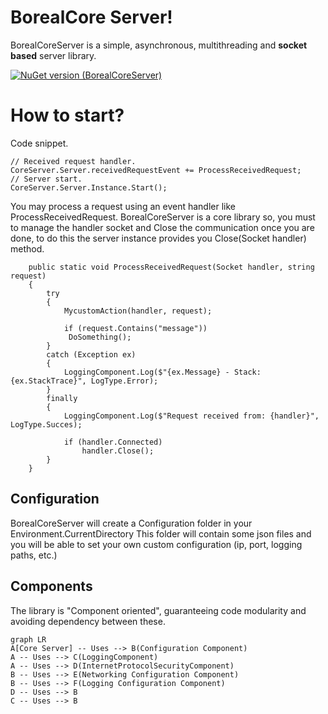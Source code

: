 # BorealCore Server!
BorealCoreServer is a simple, asynchronous, multithreading and **socket based** server library.

[![NuGet version (BorealCoreServer)](https://img.shields.io/nuget/v/BorealCoreServer?style=for-the-badge)](https://www.nuget.org/packages/BorealCoreServer/)


# How to start?
Code snippet.

    // Received request handler.
    CoreServer.Server.receivedRequestEvent += ProcessReceivedRequest;
    // Server start.
    CoreServer.Server.Instance.Start();

You may process a request using an event handler like ProcessReceivedRequest. BorealCoreServer is a core library so, you must to manage the handler socket and Close the communication once you are done, to do this the server instance provides you Close(Socket handler) method.

        public static void ProcessReceivedRequest(Socket handler, string request)
        {
            try
            {
                MycustomAction(handler, request);

                if (request.Contains("message"))
                 DoSomething();
            }
            catch (Exception ex)
            {
                LoggingComponent.Log($"{ex.Message} - Stack: {ex.StackTrace}", LogType.Error);
            }
            finally
            {
                LoggingComponent.Log($"Request received from: {handler}", LogType.Succes);

                if (handler.Connected)
                    handler.Close();
            }
        }

## Configuration

BorealCoreServer will create a Configuration folder in your Environment.CurrentDirectory
This folder will contain some json files and you will be able to set your own custom configuration (ip, port, logging paths, etc.)

## Components

The library is "Component oriented", guaranteeing code modularity and avoiding dependency between these.

```mermaid
graph LR
A[Core Server] -- Uses --> B(Configuration Component)
A -- Uses --> C(LoggingComponent)
A -- Uses --> D(InternetProtocolSecurityComponent)
B -- Uses --> E(Networking Configuration Component)
B -- Uses --> F(Logging Configuration Component)
D -- Uses --> B
C -- Uses --> B
```
